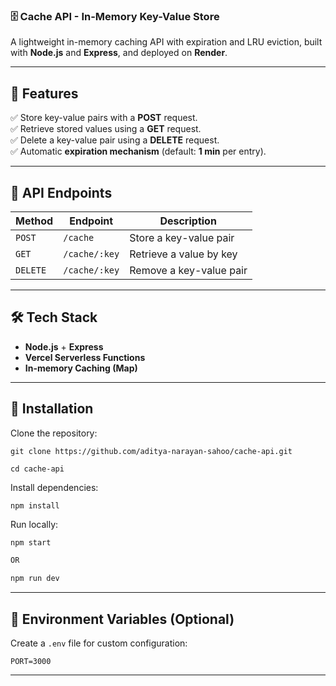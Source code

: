 ### **🗄️ Cache API - In-Memory Key-Value Store**

A lightweight in-memory caching API with expiration and LRU eviction, built with **Node.js** and **Express**, and deployed on **Render**.

---

## 🚀 **Features**

✅ Store key-value pairs with a **POST** request.  
✅ Retrieve stored values using a **GET** request.  
✅ Delete a key-value pair using a **DELETE** request.  
✅ Automatic **expiration mechanism** (default: **1 min** per entry).

---

## 📌 **API Endpoints**

| Method   | Endpoint      | Description             |
| -------- | ------------- | ----------------------- |
| `POST`   | `/cache`      | Store a key-value pair  |
| `GET`    | `/cache/:key` | Retrieve a value by key |
| `DELETE` | `/cache/:key` | Remove a key-value pair |

---

## 🛠️ **Tech Stack**

- **Node.js** + **Express**
- **Vercel Serverless Functions**
- **In-memory Caching (Map)**

---

## 🔧 **Installation**

Clone the repository:

```
git clone https://github.com/aditya-narayan-sahoo/cache-api.git

cd cache-api
```

Install dependencies:

```
npm install
```

Run locally:

```sh
npm start

OR

npm run dev
```

---

## 📝 **Environment Variables (Optional)**

Create a `.env` file for custom configuration:

```
PORT=3000
```

---
